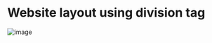 
# Website layout using division tag

![image](https://user-images.githubusercontent.com/68782268/127326948-f031b2dc-14d6-40dc-b842-2d3d14133aa9.png)

